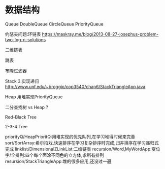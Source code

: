 # 数据结构

Queue
DoubleQueue
CircleQueue
PriorityQueue

约瑟夫问题:环链表
<https://maskray.me/blog/2013-08-27-josephus-problem-two-log-n-solutions>

二维链表

跳表

布隆过滤器

Stack
3.实现递归<http://www.unf.edu/~broggio/cop3540/chap6/StackTriangleApp.java>

Heap
用堆实现PriorityQueue

二分查找树 vs Heap ?

Red-Black Tree

2-3-4 Tree


priorityQ/HeapPrioritQ:用堆实现的优先队列,在学习堆得时候来完善
sort/SortArray:希尔拍戏,快速排序在学习复杂排序时完成,归并排序在学习递归式完成
linklist/DimensionalZLinkList:二维链表
recursion/Word,MyWordApp:变位字/全排列:四个每个面涂不同色的立方体,求所有排列
resursion/StackTriangleApp:堆的很多应用,还没过一遍